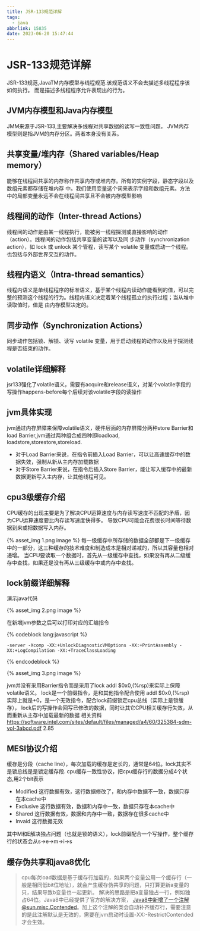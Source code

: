 ```yaml
---
title: JSR-133规范详解
tags:
  - java
abbrlink: 15835
date: 2023-06-20 15:47:44
---
```

# JSR-133规范详解
JSR-133规范,JavaTM内存模型与线程规范.该规范语义不会去描述多线程程序该如何执行。
而是描述多线程程序允许表现出的行为。

## JVM内存模型和Java内存模型
JMM来源于JSR-133,主要解决多线程对共享数据的读写一致性问题，
JVM内存模型则是指JVM的内存分区。两者本身没有关系。

## 共享变量/堆内存（Shared variables/Heap memory）
能够在线程间共享的内存称作共享内存或堆内存。所有的实例字段，静态字段以及数组元素都存储在堆内存
中。我们使用变量这个词来表示字段和数组元素。方法中的局部变量永远不会在线程间共享且不会被内存模型影响


## 线程间的动作（Inter-thread Actions）
线程间的动作是由某一线程执行，能被另一线程探测或直接影响的动作（action）。线程间的动作包括共享变量的读写以及同
步动作（synchronization action），如 lock 或 unlock 某个管程，读写某个 volatile 变量或启动一个线程。
也包括与外部世界交互的动作。

## 线程内语义（Intra-thread semantics）
线程内语义是单线程程序的标准语义，基于某个线程内读动作能看到的值，可以完整的预测这个线程的行为。线程内语义决定着某个线程孤立的执行过程；当从堆中读取值时，值是
由内存模型决定的。


## 同步动作（Synchronization Actions）

同步动作包括锁、解锁、读写 volatile 变量，用于启动线程的动作以及用于探测线程是否结束的动作。

## volatile详细解释
jsr133强化了volatile语义，需要有acquire和release语义，对某个volatile字段的写操作happens-before每个后续对该volatile字段的读操作

## jvm具体实现

jvm通过内存屏障来保障volatile语义，硬件层面的内存屏障分两种store Barrier和load Barrier,jvm通过两种组合成四种即loadload,
loadstore,storestore,storeload.

- 对于Load Barrier来说，在指令前插入Load Barrier，可以让高速缓存中的数据失效，强制从新从主内存加载数据
- 对于Store Barrier来说，在指令后插入Store Barrier，能让写入缓存中的最新数据更新写入主内存，让其他线程可见。

## cpu3级缓存介绍
CPU缓存的出现主要是为了解决CPU运算速度与内存读写速度不匹配的矛盾，因为CPU运算速度要比内存读写速度快得多。
导致CPU可能会花费很长时间等待数据到来或把数据写入内存。

{% asset_img 1.png  image %}
每一级缓存中所存储的数据全部都是下一级缓存中的一部分，这三种缓存的技术难度和制造成本是相对递减的，所以其容量也相对递增。
当CPU要读取一个数据时，首先从一级缓存中查找，如果没有再从二级缓存中查找，如果还是没有再从三级缓存中或内存中查找。

## lock前缀详细解释
演示java代码

{% asset_img 2.png  image %}

在新增jvm参数之后可以打印对应的汇编指令

{% codeblock  lang:javascript   %}
   
    -server -Xcomp -XX:+UnlockDiagnosticVMOptions -XX:+PrintAssembly -XX:+LogCompilation -XX:+TraceClassLoading

{% endcodeblock %}

{% asset_img 3.png  image %}

jvm并没有采用Barrier指令而是采用了lock addl $0x0,(%rsp)来实际上保障volatile语义。
lock是一个前缀指令，是和其他指令配合使用 addl $0x0,(%rsp)实际上就是+0，是一个无效指令，配合lock前缀锁定cpu总线（实际上是锁缓存），
lock后的写操作会回写已修改的数据，同时让其它CPU相关缓存行失效，从而重新从主存中加载最新的数据
相关资料
https://software.intel.com/sites/default/files/managed/a4/60/325384-sdm-vol-3abcd.pdf 2.85

## MESI协议介绍
缓存是分段（cache line），每次加载的缓存是定长的，通常是64位。lock其实不是锁总线是是锁定缓存段.
cpu缓存一致性协议，把cpu缓存行的数据分成4个状态,用2个bit表示
- Modified 这行数据有效，这行数据修改了，和内存中数据不一致，数据只存在本cache中
- Exclusive 这行数据有效，数据和内存中一致，数据只存在本cache中
- Shared 这行数据有效，数据和内存中一致，数据存在很多cache中
- Invaid 这行数据无效

其中M和E解决独占问题（也就是锁的语义），lock前缀配合一个写操作，整个缓存行的状态会从s->e->m->i->s

## 缓存伪共享和java8优化
>cpu每次load数据是基于缓存行加载的，如果两个变量公用一个缓存行（一般是相同低bit位地址），就会产生缓存伪共享的问题，只打算更新a变量的只，结果导致b变量也一起更新。
解决的思路是把a变量独占一行，例如独占64位。Java8中已经提供了官方的解决方案，
Java8中新增了一个注解@sun.misc.Contended。加上这个注解的类会自动补齐缓存行，需要注意的是此注解默认是无效的，需要在jvm启动时设置-XX:-RestrictContended才会生效。

